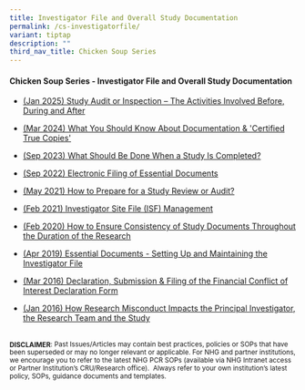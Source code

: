 ```yaml
---
title: Investigator File and Overall Study Documentation
permalink: /cs-investigatorfile/
variant: tiptap
description: ""
third_nav_title: Chicken Soup Series
---
```

<h4><strong>Chicken Soup Series - Investigator File and Overall Study Documentation</strong></h4>
<p></p>
<ul data-tight="true" class="tight">
<li>
<p><a href="/files/Chicken Soup/InvestigatorFile/jan_2025_the_activities_involved .pdf" rel="noopener noreferrer nofollow" target="_blank">(Jan 2025) Study Audit or Inspection – The Activities Involved Before, During and After</a>
</p>
</li>
<li>
<p><a href="/files/Chicken Soup/InvestigatorFile/Mar_24__What_You_Should_Know_About_Documentation____Certified_True_Copies_.pdf" rel="noopener noreferrer nofollow" target="_blank">(Mar 2024) What You Should Know About Documentation &amp; 'Certified True Copies'</a>
</p>
</li>
<li>
<p><a href="/files/Chicken Soup/InvestigatorFile/Sep_23__What_Should_Be_Done_When_A_Study_Is_Completed.pdf" rel="noopener noreferrer nofollow" target="_blank">(Sep 2023) What Should Be Done When a Study Is Completed?</a>
</p>
</li>
<li>
<p><a href="/files/Chicken Soup/InvestigatorFile/Sep_22__Electronic_Filing_of_Essential_Documents.pdf" rel="noopener noreferrer nofollow" target="_blank">(Sep 2022) Electronic Filing of Essential Documents</a>
</p>
</li>
<li>
<p><a href="/files/Chicken Soup/InvestigatorFile/May_21__How_to_Prepare_for_a_Study_Review_or_Audit.pdf" rel="noopener noreferrer nofollow" target="_blank">(May 2021) How to Prepare for a Study Review or Audit?</a>
</p>
</li>
<li>
<p><a href="/files/Chicken Soup/InvestigatorFile/Feb_21__Investigator_Site_File__ISF__Management.pdf" rel="noopener noreferrer nofollow" target="_blank">(Feb 2021) Investigator Site File (ISF) Management</a>
</p>
</li>
<li>
<p><a href="/files/Chicken Soup/InvestigatorFile/Feb_20__How_to_Ensure_Consistency_of_Study_Documents_Throughout_the_Duration_of_the_Research.pdf" rel="noopener noreferrer nofollow" target="_blank">(Feb 2020) How to Ensure Consistency of Study Documents Throughout the Duration of the Research</a>
</p>
</li>
<li>
<p><a href="/files/Chicken Soup/InvestigatorFile/Apr_19__Essential_Documents___Setting_Up_and_Maintaining_the_Investigator_File.pdf" rel="noopener noreferrer nofollow" target="_blank">(Apr 2019) Essential Documents - Setting Up and Maintaining the Investigator File</a>
</p>
</li>
<li>
<p><a href="/files/Chicken Soup/InvestigatorFile/Mar_16__Declaration__Submission___Filing_of_the_Financial_Conflict_of_Interest_Declaration_Form.pdf" rel="noopener noreferrer nofollow" target="_blank">(Mar 2016) Declaration, Submission &amp; Filing of the Financial Conflict of Interest Declaration Form</a>
</p>
</li>
<li>
<p><a href="/files/Chicken Soup/InvestigatorFile/Jan_16__How_Research_Misconduct_Impacts_the_Principal_Investigator__the_Research_Team_and_the_Study.pdf" rel="noopener noreferrer nofollow" target="_blank">(Jan 2016) How Research Misconduct Impacts the Principal Investigator, the Research Team and the Study</a>
</p>
</li>
</ul>
<p></p>
<p></p>
<p>
<br><strong><sub>DISCLAIMER</sub></strong><sub>: Past Issues/Articles may contain best practices, policies or SOPs that have been superseded or may no longer relevant or applicable. For NHG and partner institutions, we encourage you to refer to the latest NHG PCR SOPs (available via NHG Intranet access or Partner Institution’s CRU/Research office).&nbsp; Always refer to your own institution’s latest policy, SOPs, guidance documents and templates.</sub>
</p>
<p></p>